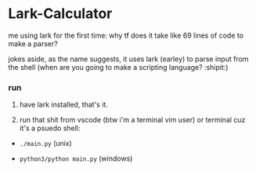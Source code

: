 # Lark-Calculator
me using lark for the first time: why tf does it take like 69 lines of code to make a parser?

jokes aside, as the name suggests, it uses lark (earley) to parse input from the shell (when are you going to make a scripting language? :shipit:)

### run
1. have lark installed, that's it.

2. run that shit from vscode (btw i'm a terminal vim user) or terminal cuz it's a psuedo shell:

 - `./main.py` (unix)

- `python3/python main.py` (windows)
